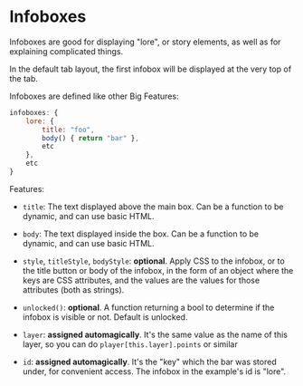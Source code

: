 # Infoboxes

Infoboxes are good for displaying "lore", or story elements, as well as for explaining complicated things.

In the default tab layout, the first infobox will be displayed at the very top of the tab.

Infoboxes are defined like other Big Features:

```js
infoboxes: {
    lore: {
        title: "foo",
        body() { return "bar" },
        etc
    },
    etc
}
```

Features:

- `title`: The text displayed above the main box. Can be a function to be dynamic, and can use basic HTML.

- `body`: The text displayed inside the box. Can be a function to be dynamic, and can use basic HTML.

- `style`, `titleStyle`, `bodyStyle`: **optional**. Apply CSS to the infobox, or to the title button or body of the infobox, in the form of an object where the keys are CSS attributes, and the values are the values for those attributes (both as strings).

- `unlocked()`: **optional**. A function returning a bool to determine if the infobox is visible or not. Default is unlocked.

- `layer`: **assigned automagically**. It's the same value as the name of this layer, so you can do `player[this.layer].points` or similar

- `id`: **assigned automagically**. It's the "key" which the bar was stored under, for convenient access. The infobox in the example's id is "lore".
